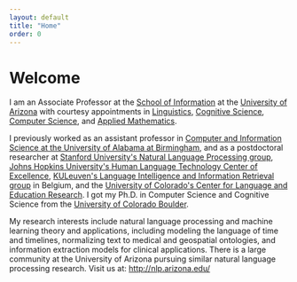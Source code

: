 ```yaml
---
layout: default
title: "Home"
order: 0
---
```


# Welcome #

I am an Associate Professor at the [School of Information](http://ischool.arizona.edu/) at the [University of Arizona](https://www.arizona.edu/) with courtesy appointments in [Linguistics](https://linguistics.arizona.edu/), [Cognitive Science](https://cogsci.arizona.edu/), [Computer Science](https://cs.arizona.edu/), and [Applied Mathematics](https://appliedmath.arizona.edu/).

I previously worked
as an assistant professor in [Computer and Information Science at the University of Alabama at Birmingham](https://www.uab.edu/cas/computerscience/),
and as a postdoctoral researcher at
[Stanford University's Natural Language Processing group](http://nlp.stanford.edu),
[Johns Hopkins University's Human Language Technology Center of Excellence](http://hltcoe.jhu.edu/),
[KULeuven's Language Intelligence and Information Retrieval group](http://liir.cs.kuleuven.be/) in Belgium,
and the [University of Colorado's Center for Language and Education Research](https://www.colorado.edu/lab/clear/).
I got my Ph.D. in Computer Science and Cognitive Science from the [University of Colorado Boulder](https://www.colorado.edu/).

My research interests include natural language processing and machine learning theory and applications, including modeling the language of time and timelines, normalizing text to medical and geospatial ontologies, and information extraction models for clinical applications.
There is a large community at the University of Arizona pursuing similar natural language processing research. Visit us at: <http://nlp.arizona.edu/>
